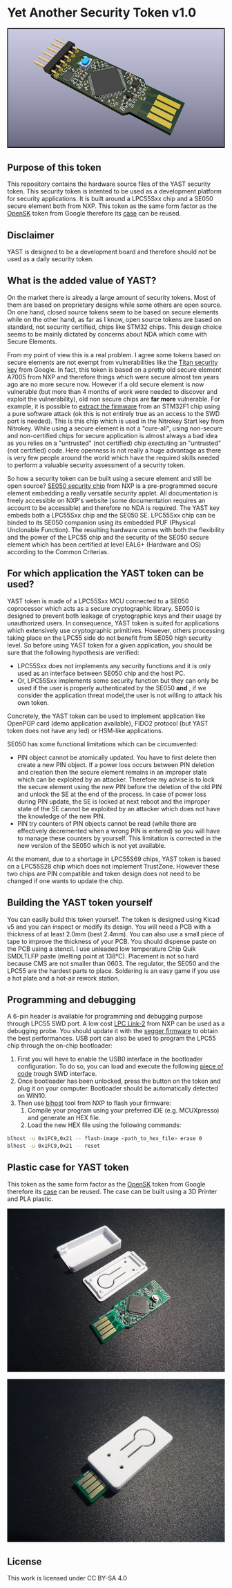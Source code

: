 # Yet Another Security Token v1.0
![YAST token illustration v1.0](docs/3dmodel.jpg)

## Purpose of this token
This repository contains the hardware source files of the YAST security token.
This security token is intented to be used as a development platform for security applications.
It is built around a LPC55Sxx chip and a SE050 secure element both from NXP.
This token as the same form factor as the [OpenSK](https://github.com/google/OpenSK) token
from Google therefore its [case](https://www.thingiverse.com/thing:4132768) can be reused.

## Disclaimer
YAST is designed to be a development board and therefore should not be used as a daily security token.

## What is the added value of YAST?
On the market there is already a large amount of security tokens.
Most of them are based on proprietary designs while some others are open source.
On one hand, closed source tokens seem to be based on secure elements while on the other hand, as far as I know, open source tokens
are based on standard, not security certified, chips like STM32 chips.
This design choice seems to be mainly dictated by concerns about NDA which come with Secure Elements.

From my point of view this is a real problem. I agree some tokens based on secure elements are not exempt from vulnerabilities like the 
[Titan security key](https://www.zdnet.com/article/new-side-channel-attack-can-recover-encryption-keys-from-google-titan-security-keys/) from Google.
In fact, this token is based on a pretty old secure element A7005 from NXP and therefore things which were secure almost ten years ago are no more secure now.
However if a old secure element is now vulnerable (but more than 4 months of work were needed to discover and exploit the vulnerability), 
old non secure chips are **far more** vulnerable. For example, it is possible to [extract the firmware](https://blog.zapb.de/stm32f1-exceptional-failure/) 
from an STM32F1 chip using a pure software attack (ok this is not entirely true as an access to the SWD port is needed). 
This is this chip which is used in the Nitrokey Start key from Nitrokey. While using a secure element is not a "cure-all", 
using non-secure and non-certified chips for secure application is almost always a bad idea as you relies on a "untrusted" 
(not certified) chip exectuting an "untrusted" (not certified) code. 
Here openness is not really a huge advantage as there is very few people around the world which have the required 
skills needed to perform a valuable security assessment of a security token.

So how a security token can be built using a secure element and still be open source? 
[SE050 security chip](https://www.nxp.com/products/security-and-authentication/authentication/edgelock-se050-plug-trust-secure-element-family-enhanced-iot-security-with-maximum-flexibility:SE050) 
from NXP is a pre-programmed secure element embedding a really versatile security applet. 
All documentation is freely accessible on NXP's website (some documentation requires an account to be accessible) and therefore no NDA is required. 
The YAST key embeds both a LPC55Sxx chip and the SE050 SE. LPC55Sxx chip can be binded to its SE050 companion using its embedded PUF (Physical Unclonable Function). 
The resulting hardware comes with both the flexibility and the power of the LPC55 chip and the security of the SE050 secure element which has been certified at level EAL6+ (Hardware and OS) according to the Common Criterias.

## For which application the YAST token can be used?
YAST token is made of a LPC55Sxx MCU connected to a SE050 coprocessor which acts as a secure cryptographic library.
SE050 is designed to prevent both leakage of cryptographic keys and their usage by unauthorized users. In consequence, YAST token is suited for
applications which extensively use cryptographic primitives. However, others processing taking place on the LPC55 side do not benefit from SE050 high
security level. So before using YAST token for a given application, you should be sure that the following hypothesis are verified:
- LPC55Sxx does not implements any security functions and it is only used as an interface between SE050 chip and the host PC.
- Or, LPC55Sxx implements some security function but they can only be used if the user is properly authenticated by the SE050 **and** , 
if we consider the application threat model,the user is not willing to attack his own token.

Concretely, the YAST token can be used to implement application like OpenPGP card (demo application available), 
FIDO2 protocol (but YAST token does not have any led) or HSM-like applications.

SE050 has some functional limitations which can be circumvented:

- PIN object cannot be atomically updated. You have to first delete then create a new PIN object. 
If a power loss occurs between PIN deletion and creation then the secure element remains in an improper state which can be exploited by an attacker. 
Therefore my advise is to lock the secure element using the new PIN before the deletion of the old PIN and unlock the SE at the end of the process. 
In case of power loss during PIN update, the SE is locked at next reboot and the improper state of the SE cannot be exploited by an attacker which does not have the knowledge of the new PIN.
- PIN try counters of PIN objects cannot be read (while there are effectively decremented when a wrong PIN is entered) 
so you will have to manage these counters by yourself. This limitation is corrected in the new version of the SE050 which is not yet available.

At the moment, due to a shortage in LPC55S69 chips, YAST token is based on a LPC55S28 chip which does not implement TrustZone.
However these two chips are PIN compatible and token design does not need to be changed if one wants to update the chip.

## Building the YAST token yourself
You can easily build this token yourself. The token is designed using Kicad v5 and you can inspect or modify its design.
You will need a PCB with a thickness of at least 2.0mm (best 2.4mm). You can also use a small piece of tape to improve the thickness of your PCB.
You should dispense paste on the PCB using a stencil. I use unleaded low temperature Chip Quik SMDLTLFP paste (melting point at 138°C).
Placement is not so hard because CMS are not smaller than 0603. The regulator, the SE050 and the LPC55 are the hardest parts to place.
Soldering is an easy game if you use a hot plate and a hot-air rework station.

## Programming and debugging
A 6-pin header is available for programming and debugging purpose through LPC55 SWD port. 
A low cost [LPC Link-2](https://www.nxp.com/design/microcontrollers-developer-resources/lpc-microcontroller-utilities/lpc-link2:OM13054)
from NXP can be used as a debugging probe. You should update it with the [segger firmware](https://www.segger.com/products/debug-probes/j-link/models/other-j-links/lpc-link-2/) to obtain the best performances.
USB port can also be used to program the LPC55 chip through the on-chip bootloader:

1. First you will have to enable the USB0 interface in the bootloader configuration. To do so, you can load and execute the following [piece of code](docs/unlock_USB0_bootloader.c) trough SWD interface.
2. Once bootloader has been unlocked, press the button on the token and plug it on your computer. Bootloader should be automatically detected on WIN10.
3. Then use [blhost](https://www.nxp.com/design/software/development-software/mcuxpresso-software-and-tools-/mcuboot-mcu-bootloader-for-nxp-microcontrollers:MCUBOOT) tool from NXP to flash your firmware:
    1. Compile your program using your preferred IDE (e.g. MCUXpresso) and generate an HEX file.
    2. Load the new HEX file using the following commands:

```bash
blhost -u 0x1FC9,0x21 -- flash-image <path_to_hex_file> erase 0
blhost -u 0x1FC9,0x21 -- reset
```

## Plastic case for YAST token
This token as the same form factor as the [OpenSK](https://github.com/google/OpenSK) token
from Google therefore its [case](https://www.thingiverse.com/thing:4132768) can be reused.
The case can be built using a 3D Printer and PLA plastic.

![Unmounted case](docs/case2.jpg)

![Mounted case](docs/case1.jpg)

## License
This work is licensed under CC BY-SA 4.0
